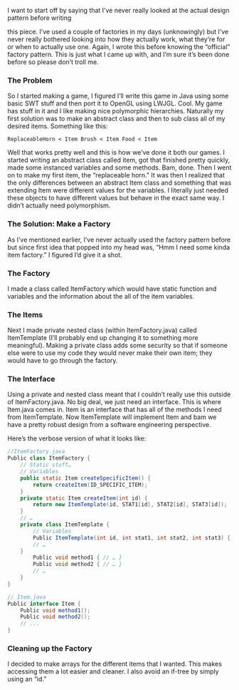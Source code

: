 I want to start off by saying that I’ve never really looked at the actual design pattern before writing

this piece. I’ve used a couple of factories in my days (unknowingly) but I’ve never really bothered looking into how they actually work, what they’re for or when to actually use one. Again, I wrote this before knowing the “official” 
factory pattern. This is just what I came up with, and I’m sure it’s been done before so please don’t troll me.

<!--more-->

### The Problem

So I started making a game, I figured I’ll write this game in Java using some basic SWT stuff and then port it to OpenGL using LWJGL. Cool. My game has stuff in it and I like making nice polymorphic hierarchies. Naturally my first solution was to make an abstract class and then to sub class all of my desired items. Something like this:

`ReplaceableHorn < Item Brush < Item Food < Item`

Well that works pretty well and this is how we’ve done it both our games. I started writing an abstract class called item, got that finished pretty quickly, made some instanced variables and some methods. Bam, done. Then I went on to make my first item, the “replaceable horn.” It was then I realized that the only differences between an abstract Item class and something that was extending Item were different values for the variables. I literally just needed these objects to have different values but behave in the exact same way. I didn’t actually need polymorphism.

### The Solution: Make a Factory

As I’ve mentioned earlier, I’ve never actually used the factory pattern before but since first idea that popped into my head was, “Hmm I need some kinda item factory.” I figured I’d give it a shot.

### The Factory

I made a class called ItemFactory which would have static function and variables and the information about the all of the item variables.

### The Items

Next I made private nested class (within ItemFactory.java) called ItemTemplate (I’ll probably end up changing it to something more meaningful). Making a private class adds some security so that if someone else were to use my code they would never make their own item; they would have to go through the factory.

### The Interface

Using a private and nested class meant that I couldn’t really use this outside of ItemFactory.java. No big deal, we just need an interface. This is where Item.java comes in. Item is an interface that has all of the methods I need from ItemTemplate. Now ItemTemplate will implement Item and bam we have a pretty robust design from a software engineering perspective.

Here’s the verbose version of what it looks like:

```java
//ItemFactory.java
Public class ItemFactory {
    // Static stuff…
    // Variables
    public static Item createSpecificItem() {
        return createItem(ID_SPECIFIC_ITEM);
    }
    private static Item createItem(int id) {
        return new ItemTemplate(id, STAT1[id], STAT2[id], STAT3[id]);
    }
    // …
    private class ItemTemplate {
        // Variables
        Public ItemTemplate(int id, int stat1, int stat2, int stat3) {
        // …
    }
        Public void method1 { // … }
        Public void method2 { // … }
        // …
    }
}

// Item.java
Public interface Item {
    Public void method1();
    Public void method2();
    // ...
}
```
    
### Cleaning up the Factory

I decided to make arrays for the different items that I wanted. This makes accessing them a lot easier and cleaner. I also avoid an if-tree by simply using an “id.”